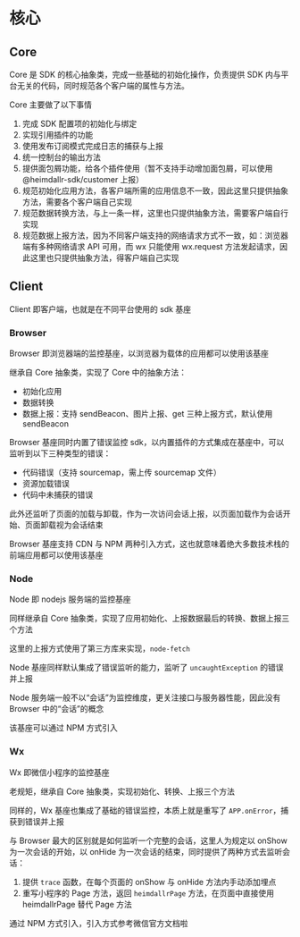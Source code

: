 # 核心

## Core

Core 是 SDK 的核心抽象类，完成一些基础的初始化操作，负责提供 SDK 内与平台无关的代码，同时规范各个客户端的属性与方法。

Core 主要做了以下事情

1. 完成 SDK 配置项的初始化与绑定
2. 实现引用插件的功能
3. 使用发布订阅模式完成日志的捕获与上报
4. 统一控制台的输出方法
5. 提供面包屑功能，给各个插件使用（暂不支持手动增加面包屑，可以使用 @heimdallr-sdk/customer 上报）
6. 规范初始化应用方法，各客户端所需的应用信息不一致，因此这里只提供抽象方法，需要各个客户端自己实现
7. 规范数据转换方法，与上一条一样，这里也只提供抽象方法，需要客户端自行实现
8. 规范数据上报方法，因为不同客户端支持的网络请求方式不一致，如：浏览器端有多种网络请求 API 可用，而 wx 只能使用 wx.request 方法发起请求，因此这里也只提供抽象方法，得客户端自己实现

## Client

Client 即客户端，也就是在不同平台使用的 sdk 基座

### Browser

Browser 即浏览器端的监控基座，以浏览器为载体的应用都可以使用该基座

继承自 Core 抽象类，实现了 Core 中的抽象方法：

- 初始化应用
- 数据转换
- 数据上报：支持 sendBeacon、图片上报、get 三种上报方式，默认使用 sendBeacon

Browser 基座同时内置了错误监控 sdk，以内置插件的方式集成在基座中，可以监听到以下三种类型的错误：

- 代码错误（支持 sourcemap，需上传 sourcemap 文件）
- 资源加载错误
- 代码中未捕获的错误

此外还监听了页面的加载与卸载，作为一次访问会话上报，以页面加载作为会话开始、页面卸载视为会话结束

Browser 基座支持 CDN 与 NPM 两种引入方式，这也就意味着绝大多数技术栈的前端应用都可以使用该基座

### Node

Node 即 nodejs 服务端的监控基座

同样继承自 Core 抽象类，实现了应用初始化、上报数据最后的转换、数据上报三个方法

这里的上报方式使用了第三方库来实现，`node-fetch`

Node 基座同样默认集成了错误监听的能力，监听了 `uncaughtException` 的错误并上报

Node 服务端一般不以“会话”为监控维度，更关注接口与服务器性能，因此没有 Browser 中的“会话”的概念

该基座可以通过 NPM 方式引入

### Wx

Wx 即微信小程序的监控基座

老规矩，继承自 Core 抽象类，实现初始化、转换、上报三个方法

同样的，Wx 基座也集成了基础的错误监控，本质上就是重写了 `APP.onError`，捕获到错误并上报

与 Browser 最大的区别就是如何监听一个完整的会话，这里人为规定以 onShow 为一次会话的开始，以 onHide 为一次会话的结束，同时提供了两种方式去监听会话：

1. 提供 `trace` 函数，在每个页面的 onShow 与 onHide 方法内手动添加埋点
2. 重写小程序的 Page 方法，返回 `heimdallrPage` 方法，在页面中直接使用 heimdallrPage 替代 Page 方法

通过 NPM 方式引入，引入方式参考微信官方文档啦
